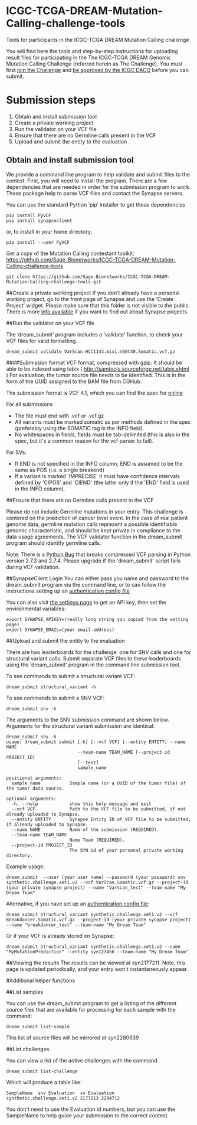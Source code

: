 ICGC-TCGA-DREAM-Mutation-Calling-challenge-tools
================================================

Tools for participants in the ICGC-TCGA DREAM Mutation Calling challenge

You will find here the tools and step-by-step instructions for uploading result files 
for participating in the The ICGC-TCGA DREAM Genomic Mutation Calling Challenge 
(referred herein as The Challenge). You must first 
[join the Challenge](https://www.synapse.org/#!Synapse:syn2298928/wiki/60977) and 
[be approved by the ICGC DACO](https://www.synapse.org/#!Synapse:syn2298928/wiki/60980) 
before you can submit.


# Submission steps

1. Obtain and install submission tool
2. Create a private working project
3. Run the validator on your VCF file
4. Ensure that there are no Germline calls present in the VCF
5. Upload and submit the entity to the evaluation


## Obtain and install submission tool
We provide a command line program to help validate and submit files to the contest.
First, you will need to install the program.
There are a few dependencies that are needed in order for the submission program to work. 
These package help to parse VCF files and contact the Synapse servers.

You can use the standard Python ‘pip’ installer to get these dependencies
```
pip install PyVCF
pip install synapseclient
```

or, to install in your home directory:
```
pip install --user PyVCF
```

Get a copy of the Mutation Calling contestant toolkit: 
https://github.com/Sage-Bionetworks/ICGC-TCGA-DREAM-Mutation-Calling-challenge-tools


```
git clone https://github.com/Sage-Bionetworks/ICGC-TCGA-DREAM-Mutation-Calling-challenge-tools.git
```


##Create a private working project
If you don’t already have a personal working project, go to the front page of Synapse and 
use the ‘Create Project’ widget. Please make sure that this folder is not visible to the 
public. There is more [info available](https://www.synapse.org/#!ProjectsHome:0) if you 
want to find out about Synapse projects.


##Run the validator on your VCF file


The ‘dream_submit’ program includes a ‘validate’ function, to check your VCF files for 
valid formatting.

```
dream_submit validate VarScan.HCC1143.mix1.n60t40.Somatic.vcf.gz 
```


####Submission format
VCF format, compressed with gzip. It should be able to be indexed using tabix 
( http://samtools.sourceforge.net/tabix.shtml )
For evaluation, the tumor source file needs to be identified. This is in the form of 
the UUID assigned to the BAM file from CGHub. 

The submission format is VCF 4.1, which you can find the spec for 
[online](http://www.1000genomes.org/wiki/Analysis/Variant%20Call%20Format/vcf-variant-call-format-version-41)

For all submissions
* The file must end with .vcf or .vcf.gz
* All variants must be marked somatic as per methods defined in the spec (preferably using the SOMATIC tag in the INFO field).
* No whitespaces in fields, fields must be tab-delimited (this is also in the spec, but 
it's a common reason for the vcf parser to fail).


For SVs:

* If END is not specified in the INFO column, END is assumed to be the same as POS
(i.e. a single breakend)
* If a variant is marked 'IMPRECISE' it must have confidence intervals defined by 
'CIPOS' and 'CIEND' (the latter only if the 'END' field is used in the INFO column).


##Ensure that there are no Germline calls present in the VCF

Please do not include Germline mutations in your entry. This challenge is centered on 
the prediction of cancer level event. In the case of real patient genome data, germline
mutation calls represent a possible identifiable genomic characteristic, and should be 
kept private in compliance to the data usage agreements. 
The VCF validator function in the dream_submit program should identify germline calls. 

Note: There is a [Python Bug](http://bugs.python.org/issue17666) that breaks compressed 
VCF parsing in Python version 2.7.3 and 2.7.4. Please upgrade if the 'dream_submit' 
script fails during VCF validation.

##SynapseClient Login
You can either pass you name and password to the dream_submit program via the command 
line, or to can follow the instructions setting up an 
[authentication config file](https://www.synapse.org/#!Synapse:syn1768504/wiki/56068)

You can also visit [the settings page](https://www.synapse.org/#!Settings:0) to get an API 
key, then set the environmental variables:

```
export SYNAPSE_APIKEY=(really long string you copied from the setting page)
export SYNAPSE_EMAIL=(your email address)
```


##Upload and submit the entity to the evaluation

There are two leaderboards for the challenge: one for SNV calls and one for structural 
variant calls. Submit separate VCF files to these leaderboards using the ‘dream_submit’ 
program in the command line submission tool.

To see commands to submit a structural variant VCF:
```
dream_submit structural_variant -h
```
To see commands to submit a SNV VCF:
```
dream_submit snv -h
```
The arguments to the SNV submission command are shown below. Arguments for the structural 
variant submission are identical:

```
dream_submit snv -h
usage: dream_submit submit [-h] [--vcf VCF] [--entity ENTITY] --name NAME
                           --team-name TEAM_NAME [--project-id PROJECT_ID]
                           [--test]
                           sample_name

positional arguments:
  sample_name           Sample name (or a UUID of the tumor file) of the tumor data source.

optional arguments:
  -h, --help            show this help message and exit
  --vcf VCF             Path to the VCF file to be submitted, if not already uploaded to Synapse.
  --entity ENTITY       Synapse Entity ID of VCF file to be submitted, if already uploaded to Synapse.
  --name NAME           Name of the submission (REQUIRED).
  --team-name TEAM_NAME
                        Name Team (REQUIRED).
  --project-id PROJECT_ID
                        The SYN id of your personal private working directory.
```


Example usage:
```
dream_submit  --user (your user name) --password (your password) snv synthetic.challenge.set1.v2 --vcf VarScan.Somatic.vcf.gz --project-id (your private synapse project) --name "Varscan_test" --team-name "My Dream Team"
```

Alternative, if you have set up an [authentication config file](https://www.synapse.org/#!Synapse:syn1768504/wiki/56068):
```
dream_submit structural_variant synthetic.challenge.set1.v2 --vcf Breakdancer.Somatic.vcf.gz --project-id (your private synapse project) --name "breakdancer_test" --team-name "My Dream Team"
```

Or if your VCF is already stored on Synapse:
```
dream_submit structural_variant synthetic.challenge.set1.v2 --name "MyMutationPrediction" --entity syn123456 --team-name "My Dream Team" 
```



##Viewing the results
The results can be viewed at syn2177211. Note, this page is updated periodically, and your 
entry won't instantaneously appear.


#Additional helper functions

##List samples

You can use the dream_submit program to get a listing of the different source files that are 
available for processing for each sample with the command:

```
dream_submit list-sample
```

This list of source files will be mirrored at syn2280639


##List challenges

You can view a list of the active challenges with the command

```
dream_submit list-challenge
```

Which will produce a table like:

```
SampleName	snv Evaluation	sv Evaluation
synthetic.challenge.set1.v2	2177213	2294712
```

You don't need to use the Evaluation id numbers, but you can use the SampleName to help 
guide your submission to the correct contest.

